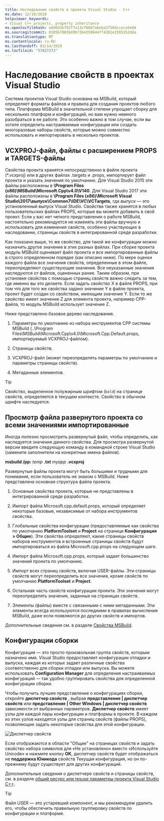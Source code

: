 ```yaml
---
title: Наследование свойств в проекты Visual Studio - C++
ms.date: 12/10/2018
helpviewer_keywords:
- Visual C++ projects, property inheritance
ms.openlocfilehash: edd6d3bf82f7a13cf6687abeba3758dcceca5e84
ms.sourcegitcommit: 8105b7003b89b73b4359644ff4281e1595352dda
ms.translationtype: MT
ms.contentlocale: ru-RU
ms.lasthandoff: 03/14/2019
ms.locfileid: "57827273"
---
```

# <a name="property-inheritance-in-visual-studio-projects"></a>Наследование свойств в проектах Visual Studio

Система проектов Visual Studio основана на MSBuild, который определяет форматы файлов и правила для создания проектов любого типа. Платформа MSBuild в значительной степени упрощает сборку для нескольких платформ и конфигураций, но вам нужно немного разобраться в ее работе. Это особенно важно в том случае, если вы хотите определить настраиваемые конфигурации или создать многоразовые наборы свойств, которые можно совместно использовать и импортировать в несколько проектов.

## <a name="the-vcxproj-file-props-files-and-targets-files"></a>VCXPROJ-файл, файлы с расширением PROPS и TARGETS-файлы

Свойства проекта хранятся непосредственно в файле проекта (*.vcxproj) или в других файлах .targets и .props, импортирует файл проекта и указать значения по умолчанию. Для Visual Studio 2015 эти файлы расположены в **\Program Files (x86)\MSBuild\Microsoft.Cpp\v4.0\V140**. Для Visual Studio 2017 эти файлы расположены в **\\Program Files (x86)\\Microsoft Visual Studio\\2017\\_выпуск_\\Common7\\IDE\\VC\\VCTargets**, где _выпуск_ — это установленный выпуск Visual Studio. Свойства также хранятся в любых пользовательских файлах PROPS, которые вы можете добавить в свой проект. Если у вас нет четкого представления о работе MSBuild, настоятельно рекомендуется не изменять эти файлы вручную и использовать для изменения свойств, особенно участвующих в наследовании, страницы свойств в интегрированной среде разработки.

Как показано выше, то же свойство, для такой же конфигурации можно назначить другое значение в этих разных файлах. При сборке проекта модуль MSBuild оценивает файл проекта и все импортированные файлы в строго определенном порядке (как описано ниже). По мере оценки каждого файла все значения свойств, определенные в этом файле, переопределяют существующие значения. Все неуказанные значения наследуются от файлов, оцененных ранее. Таким образом, при установке свойства с помощью страниц свойств важно следить за тем, где именно вы это делаете. Если задать свойство X в файле PROPS, при том что для того же свойства задано значение Y в файле проекта, проект будет создан со свойством, имеющим значение Y. Если то же свойство имеет значение Z для элемента проекта, например CPP-файла, то модуль MSBuild использует значение Z. 

Ниже представлено базовое дерево наследования.

1. Параметры по умолчанию из набора инструментов CPP системы MSBuild (..\Program Files\MSBuild\Microsoft.Cpp\v4.0\Microsoft.Cpp.Default.props, импортируемый VCXPROJ-файлом).

2. Страницы свойств.

3. VCXPROJ-файл (может переопределять параметры по умолчанию и параметры страницы свойств).

4. Метаданные элементов.

> [!TIP]
> Свойство, выделенное полужирным шрифтом (`bold`) на странице свойств, определяется в текущем контексте. Свойство в обычном шрифте наследуется.

## <a name="view-an-expanded-project-file-with-all-imported-values"></a>Просмотр файла развернутого проекта со всеми значениями импортированные

Иногда полезно просмотреть развернутый файл, чтобы определить, как наследуется значение данного свойства. Для просмотра развернутой версии введите следующую команду в командной строке Visual Studio (замените заполнители на конкретные имена файлов).

**msbuild /pp:** *temp* **.txt** *myapp* **.vcxproj**

Развернутые файлы проекта могут быть большими и трудными для понимания, если пользователь не знаком с MSBuild. Ниже представлена основная структура файла проекта.

1. Основные свойства проекта, которые не представлены в интегрированной среде разработки.

2. Импорт файла Microsoft.cpp.default.props, который определяет некоторые базовые, независимые от набора инструментов свойства.

3. Глобальные свойства конфигурации (предоставляемые как свойства по умолчанию **PlatformToolset** и **Project** на странице **Конфигурация &gt; Общие**). Эти свойства определяют, какие страницы свойств наборов инструментов и встроенные страницы свойств будут импортироваться из файла Microsoft.cpp.props на следующем шаге.

4. Импорт файла Microsoft.cpp.props, который задает большинство значений проекта по умолчанию.

5. Импорт всех страниц свойств, включая USER-файлы. Эти страницы свойств могут переопределить все значения, кроме свойств по умолчанию **PlatformToolset** и **Project**.

6. Остальная часть свойств конфигурации проекта. Эти значения могут переопределять значения, заданные на страницах свойств.

7. Элементы (файлы) вместе с связанными с ними метаданными. Эти элементы всегда используются последними в правилах вычисления MSBuild, даже если появляются до других свойств и импортов.

Дополнительные сведения см. в разделе [Свойства MSBuild](/visualstudio/msbuild/msbuild-properties).

## <a name="build-configurations"></a>Конфигурации сборки

Конфигурация — это просто произвольная группа свойств, которым назначено имя. Visual Studio предоставляет конфигурации отладки и выпуска, каждая из которых задает различные свойства соответственно для сборки отладки или выпуска. Вы можете использовать **Configuration Manager** для определения настраиваемых конфигураций — так удобно группировать свойства для определенной конфигурации сборки. 

Чтобы получить лучшее представление о конфигурациях сборки, откройте **диспетчер свойств** , выбрав **представление &#124; диспетчер свойств** или **представление &#124; Other Windows &#124; диспетчер свойств**  зависимости от выбранных параметров. **Диспетчер свойств** имеет узлы для каждой пары конфигурации и платформы в проекте. В каждом из этих узлов находятся узлы для страниц свойств (файлы PROPS), позволяющие задать некоторые свойства для этой конфигурации.

![Диспетчер свойств](media/property-manager.png "Диспетчер свойств")

Если отображаются в области "Общие" на страницах свойств и задать свойство набора символов для «Не установлено» вместо «Используйте Unicode» и нажмите кнопку **ОК**, диспетчер свойств будет отображаться не **поддержка Юникода** свойств Текущая конфигурация, но он по-прежнему будут существует для других конфигураций.

Дополнительные сведения о диспетчере свойств и страницы свойств, см. в разделе [общий ресурс или resuse параметры проекта Visual Studio C++](create-reusable-property-configurations.md).

> [!TIP]
> Файл USER — это устаревший компонент, и мы рекомендуем удалить его, чтобы обеспечить правильную группировку свойств по конфигурации и платформе.



